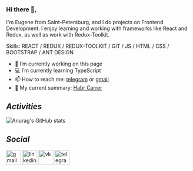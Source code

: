 ### Hi there 👋,
<!-- ![](https://i.pinimg.com/736x/9f/76/3a/9f763a5d299cdb4e0cb731386f96c18d.jpg) -->

I'm Eugene from Saint-Petersburg, and I do projects on Frontend Development. I enjoy learning and working with frameworks like React and Redux, as well as work with Redux-Toolkit. 

Skills: REACT / REDUX / REDUX-TOOLKIT / GIT / JS / HTML / CSS / BOOTSTRAP / ANT DESIGN 

- 🔭 I’m currently working on this page 
- 💻 I’m currently learning TypeScript 
- 📫 How to reach me: [telegram](https://t.me/Fpsska) or [gmail](mailto:fpsska1337@gmail.com) 
- 📝 My current summary: [Habr Carrer](https://career.habr.com/fpsska)

## _Activities_
![Anurag's GitHub stats](https://github-readme-stats.vercel.app/api?username=fpsska&show_icons=true&theme=tokyonight)

## _Social_

[<img src='https://img.icons8.com/material-outlined/344/4a90e2/new-post.png' alt='gmail' height='40'>](mailto:fpsska1337@gmail.com)  [<img src='https://img.icons8.com/material-outlined/344/4a90e2/linkedin--v1.png' alt='linkedin' height='40'>](https://www.linkedin.com/in/https://www.linkedin.com/in/fpsska-eugene-040129234//)  [<img src='https://img.icons8.com/material-outlined/344/4a90e2/vk-com.png' alt='vk' height='40'>](https://vk.com/fpsska)  [<img src='https://img.icons8.com/material-outlined/344/4a90e2/telegram-app.png' alt='telegram' height='40'>](https://t.me/Fpsska)  


